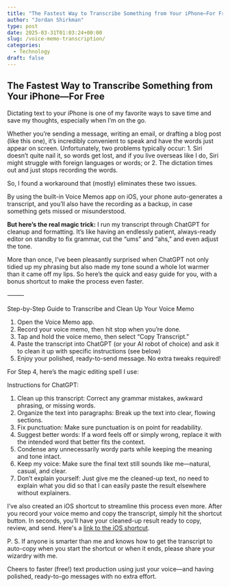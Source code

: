 ```yaml
---
title: "The Fastest Way to Transcribe Something from Your iPhone—For Free"
author: "Jordan Shirkman"
type: post
date: 2025-03-31T01:03:24+00:00
slug: /voice-memo-transcription/
categories:
  - Technology
draft: false
---
```


## The Fastest Way to Transcribe Something from Your iPhone—For Free

Dictating text to your iPhone is one of my favorite ways to save time and save my thoughts, especially when I’m on the go.  

Whether you’re sending a message, writing an email, or drafting a blog post (like this one), it’s incredibly convenient to speak and have the words just appear on screen. Unfortunately, two problems typically occur: 1. Siri doesn’t quite nail it, so words get lost, and if you live overseas like I do, Siri might struggle with foreign languages or words; or 2. The dictation times out and just stops recording the words. 

So, I found a workaround that (mostly) eliminates these two issues. 

By using the built-in Voice Memos app on iOS, your phone auto-generates a transcript, and you’ll also have the recording as a backup, in case something gets missed or misunderstood. 

**But here’s the real magic trick:** I run my transcript through ChatGPT for cleanup and formatting. It’s like having an endlessly patient, always-ready editor on standby to fix grammar, cut the “ums” and “ahs,” and even adjust the tone.

More than once, I’ve been pleasantly surprised when ChatGPT not only tidied up my phrasing but also made my tone sound a whole lot warmer than it came off my lips. So here’s the quick and easy guide for you, with a bonus shortcut to make the process even faster.

⸻

Step-by-Step Guide to Transcribe and Clean Up Your Voice Memo
1.	Open the Voice Memo app.
2.	Record your voice memo, then hit stop when you’re done.
3.	Tap and hold the voice memo, then select “Copy Transcript.”
4.	Paste the transcript into ChatGPT (or your AI robot of choice) and ask it to clean it up with specific instructions (see below)
5.	Enjoy your polished, ready-to-send message. No extra tweaks required!

For Step 4, here’s the magic editing spell I use:

Instructions for ChatGPT:
1.	Clean up this transcript: Correct any grammar mistakes, awkward phrasing, or missing words.
2.	Organize the text into paragraphs: Break up the text into clear, flowing sections.
3.	Fix punctuation: Make sure punctuation is on point for readability.
4.	Suggest better words: If a word feels off or simply wrong, replace it with the intended word that better fits the context.
5.	Condense any unnecessarily wordy parts while keeping the meaning and tone intact.
6.	Keep my voice: Make sure the final text still sounds like me—natural, casual, and clear.
7.	Don’t explain yourself: Just give me the cleaned-up text, no need to explain what you did so that I can easily paste the result elsewhere without explainers. 

I’ve also created an iOS shortcut to streamline this process even more. After you record your voice memo and copy the transcript, simply hit the shortcut button. In seconds, you’ll have your cleaned-up result ready to copy, review, and send. Here's a [link to the iOS shortcut](https://www.icloud.com/shortcuts/3f92bc5866854259b348a17c8a124c6c).

P. S. If anyone is smarter than me and knows how to get the transcript to auto-copy when you start the shortcut or when it ends, please share your wizardry with me.

Cheers to faster (free!) text production using just your voice—and having polished, ready-to-go messages with no extra effort.